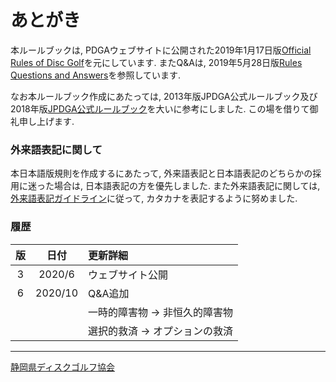 # あとがき

本ルールブックは,
PDGAウェブサイトに公開された2019年1月17日版[Official Rules of Disc Golf](https://www.pdga.com/rules/official-rules-disc-golf)を元にしています.
またQ&Aは,
2019年5月28日版[Rules Questions and Answers](https://www.pdga.com/rules/official-rules-disc-golf/questions-and-answers)を参照しています.

なお本ルールブック作成にあたっては,
2013年版JPDGA公式ルールブック及び
2018年版[JPDGA公式ルールブック](http://www.jpdga.jp/data/2018discgolf_rule.pdf)を大いに参考にしました.
この場を借りて御礼申し上げます.

### 外来語表記に関して

本日本語版規則を作成するにあたって,
外来語表記と日本語表記のどちらかの採用に迷った場合は,
日本語表記の方を優先しました.
また外来語表記に関しては,
[外来語表記ガイドライン](https://www.jtca.org/standardization/katakana_guide_3_20171222.pdf)に従って,
カタカナを表記するように努めました.

### 履歴

| 版 |   日付   | 更新詳細 |
|:--:|:-------:|:---------
| 3  |  2020/6 | ウェブサイト公開 |
| 6  | 2020/10 | Q&A追加 |
|    |         | 一時的障害物 -> 非恒久的障害物 |
|    |         | 選択的救済 -> オプションの救済 |

---

[静岡県ディスクゴルフ協会](https://jpdga-shizuoka.github.io/home)
